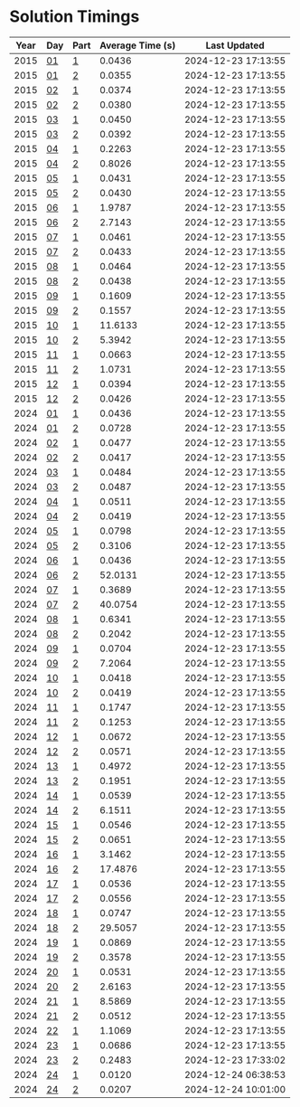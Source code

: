 # Solution Timings

| Year | Day | Part | Average Time (s) | Last Updated |
|------|-----|------|------------------|--------------|
| 2015 | [01](2015/01.md) | [1](2015/01.a.py) | 0.0436 | 2024-12-23 17:13:55 |
| 2015 | [01](2015/01.md) | [2](2015/01.b.py) | 0.0355 | 2024-12-23 17:13:55 |
| 2015 | [02](2015/02.md) | [1](2015/02.a.py) | 0.0374 | 2024-12-23 17:13:55 |
| 2015 | [02](2015/02.md) | [2](2015/02.b.py) | 0.0380 | 2024-12-23 17:13:55 |
| 2015 | [03](2015/03.md) | [1](2015/03.a.py) | 0.0450 | 2024-12-23 17:13:55 |
| 2015 | [03](2015/03.md) | [2](2015/03.b.py) | 0.0392 | 2024-12-23 17:13:55 |
| 2015 | [04](2015/04.md) | [1](2015/04.a.py) | 0.2263 | 2024-12-23 17:13:55 |
| 2015 | [04](2015/04.md) | [2](2015/04.b.py) | 0.8026 | 2024-12-23 17:13:55 |
| 2015 | [05](2015/05.md) | [1](2015/05.a.py) | 0.0431 | 2024-12-23 17:13:55 |
| 2015 | [05](2015/05.md) | [2](2015/05.b.py) | 0.0430 | 2024-12-23 17:13:55 |
| 2015 | [06](2015/06.md) | [1](2015/06.a.py) | 1.9787 | 2024-12-23 17:13:55 |
| 2015 | [06](2015/06.md) | [2](2015/06.b.py) | 2.7143 | 2024-12-23 17:13:55 |
| 2015 | [07](2015/07.md) | [1](2015/07.a.py) | 0.0461 | 2024-12-23 17:13:55 |
| 2015 | [07](2015/07.md) | [2](2015/07.b.py) | 0.0433 | 2024-12-23 17:13:55 |
| 2015 | [08](2015/08.md) | [1](2015/08.a.py) | 0.0464 | 2024-12-23 17:13:55 |
| 2015 | [08](2015/08.md) | [2](2015/08.b.py) | 0.0438 | 2024-12-23 17:13:55 |
| 2015 | [09](2015/09.md) | [1](2015/09.a.py) | 0.1609 | 2024-12-23 17:13:55 |
| 2015 | [09](2015/09.md) | [2](2015/09.b.py) | 0.1557 | 2024-12-23 17:13:55 |
| 2015 | [10](2015/10.md) | [1](2015/10.a.py) | 11.6133 | 2024-12-23 17:13:55 |
| 2015 | [10](2015/10.md) | [2](2015/10.b.py) | 5.3942 | 2024-12-23 17:13:55 |
| 2015 | [11](2015/11.md) | [1](2015/11.a.py) | 0.0663 | 2024-12-23 17:13:55 |
| 2015 | [11](2015/11.md) | [2](2015/11.b.py) | 1.0731 | 2024-12-23 17:13:55 |
| 2015 | [12](2015/12.md) | [1](2015/12.a.py) | 0.0394 | 2024-12-23 17:13:55 |
| 2015 | [12](2015/12.md) | [2](2015/12.b.py) | 0.0426 | 2024-12-23 17:13:55 |
| 2024 | [01](2024/01.md) | [1](2024/01.a.py) | 0.0436 | 2024-12-23 17:13:55 |
| 2024 | [01](2024/01.md) | [2](2024/01.b.py) | 0.0728 | 2024-12-23 17:13:55 |
| 2024 | [02](2024/02.md) | [1](2024/02.a.py) | 0.0477 | 2024-12-23 17:13:55 |
| 2024 | [02](2024/02.md) | [2](2024/02.b.py) | 0.0417 | 2024-12-23 17:13:55 |
| 2024 | [03](2024/03.md) | [1](2024/03.a.py) | 0.0484 | 2024-12-23 17:13:55 |
| 2024 | [03](2024/03.md) | [2](2024/03.b.py) | 0.0487 | 2024-12-23 17:13:55 |
| 2024 | [04](2024/04.md) | [1](2024/04.a.py) | 0.0511 | 2024-12-23 17:13:55 |
| 2024 | [04](2024/04.md) | [2](2024/04.b.py) | 0.0419 | 2024-12-23 17:13:55 |
| 2024 | [05](2024/05.md) | [1](2024/05.a.py) | 0.0798 | 2024-12-23 17:13:55 |
| 2024 | [05](2024/05.md) | [2](2024/05.b.py) | 0.3106 | 2024-12-23 17:13:55 |
| 2024 | [06](2024/06.md) | [1](2024/06.a.py) | 0.0436 | 2024-12-23 17:13:55 |
| 2024 | [06](2024/06.md) | [2](2024/06.b.py) | 52.0131 | 2024-12-23 17:13:55 |
| 2024 | [07](2024/07.md) | [1](2024/07.a.py) | 0.3689 | 2024-12-23 17:13:55 |
| 2024 | [07](2024/07.md) | [2](2024/07.b.py) | 40.0754 | 2024-12-23 17:13:55 |
| 2024 | [08](2024/08.md) | [1](2024/08.a.py) | 0.6341 | 2024-12-23 17:13:55 |
| 2024 | [08](2024/08.md) | [2](2024/08.b.py) | 0.2042 | 2024-12-23 17:13:55 |
| 2024 | [09](2024/09.md) | [1](2024/09.a.py) | 0.0704 | 2024-12-23 17:13:55 |
| 2024 | [09](2024/09.md) | [2](2024/09.b.py) | 7.2064 | 2024-12-23 17:13:55 |
| 2024 | [10](2024/10.md) | [1](2024/10.a.py) | 0.0418 | 2024-12-23 17:13:55 |
| 2024 | [10](2024/10.md) | [2](2024/10.b.py) | 0.0419 | 2024-12-23 17:13:55 |
| 2024 | [11](2024/11.md) | [1](2024/11.a.py) | 0.1747 | 2024-12-23 17:13:55 |
| 2024 | [11](2024/11.md) | [2](2024/11.b.py) | 0.1253 | 2024-12-23 17:13:55 |
| 2024 | [12](2024/12.md) | [1](2024/12.a.py) | 0.0672 | 2024-12-23 17:13:55 |
| 2024 | [12](2024/12.md) | [2](2024/12.b.py) | 0.0571 | 2024-12-23 17:13:55 |
| 2024 | [13](2024/13.md) | [1](2024/13.a.py) | 0.4972 | 2024-12-23 17:13:55 |
| 2024 | [13](2024/13.md) | [2](2024/13.b.py) | 0.1951 | 2024-12-23 17:13:55 |
| 2024 | [14](2024/14.md) | [1](2024/14.a.py) | 0.0539 | 2024-12-23 17:13:55 |
| 2024 | [14](2024/14.md) | [2](2024/14.b.py) | 6.1511 | 2024-12-23 17:13:55 |
| 2024 | [15](2024/15.md) | [1](2024/15.a.py) | 0.0546 | 2024-12-23 17:13:55 |
| 2024 | [15](2024/15.md) | [2](2024/15.b.py) | 0.0651 | 2024-12-23 17:13:55 |
| 2024 | [16](2024/16.md) | [1](2024/16.a.py) | 3.1462 | 2024-12-23 17:13:55 |
| 2024 | [16](2024/16.md) | [2](2024/16.b.py) | 17.4876 | 2024-12-23 17:13:55 |
| 2024 | [17](2024/17.md) | [1](2024/17.a.py) | 0.0536 | 2024-12-23 17:13:55 |
| 2024 | [17](2024/17.md) | [2](2024/17.b.py) | 0.0556 | 2024-12-23 17:13:55 |
| 2024 | [18](2024/18.md) | [1](2024/18.a.py) | 0.0747 | 2024-12-23 17:13:55 |
| 2024 | [18](2024/18.md) | [2](2024/18.b.py) | 29.5057 | 2024-12-23 17:13:55 |
| 2024 | [19](2024/19.md) | [1](2024/19.a.py) | 0.0869 | 2024-12-23 17:13:55 |
| 2024 | [19](2024/19.md) | [2](2024/19.b.py) | 0.3578 | 2024-12-23 17:13:55 |
| 2024 | [20](2024/20.md) | [1](2024/20.a.py) | 0.0531 | 2024-12-23 17:13:55 |
| 2024 | [20](2024/20.md) | [2](2024/20.b.py) | 2.6163 | 2024-12-23 17:13:55 |
| 2024 | [21](2024/21.md) | [1](2024/21.a.py) | 8.5869 | 2024-12-23 17:13:55 |
| 2024 | [21](2024/21.md) | [2](2024/21.b.py) | 0.0512 | 2024-12-23 17:13:55 |
| 2024 | [22](2024/22.md) | [1](2024/22.a.py) | 1.1069 | 2024-12-23 17:13:55 |
| 2024 | [23](2024/23.md) | [1](2024/23.a.py) | 0.0686 | 2024-12-23 17:13:55 |
| 2024 | [23](2024/23.md) | [2](2024/23.b.py) | 0.2483 | 2024-12-23 17:33:02 |
| 2024 | [24](2024/24.md) | [1](2024/24.a.py) | 0.0120 | 2024-12-24 06:38:53 |
| 2024 | [24](2024/24.md) | [2](2024/24.b.py) | 0.0207 | 2024-12-24 10:01:00 |
